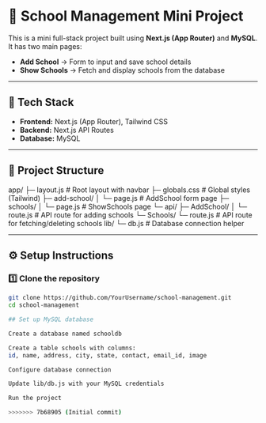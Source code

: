 # 🏫 School Management Mini Project

This is a mini full-stack project built using **Next.js (App Router)** and **MySQL**.  
It has two main pages:

- **Add School** → Form to input and save school details
- **Show Schools** → Fetch and display schools from the database

---

## 🚀 Tech Stack

- **Frontend:** Next.js (App Router), Tailwind CSS
- **Backend:** Next.js API Routes
- **Database:** MySQL

---

## 📂 Project Structure


app/
├─ layout.js # Root layout with navbar
├─ globals.css # Global styles (Tailwind)
├─ add-school/
│ └─ page.js # AddSchool form page
├─ schools/
│ └─ page.js # ShowSchools page
└─ api/
├─ AddSchool/
│ └─ route.js # API route for adding schools
└─ Schools/
└─ route.js # API route for fetching/deleting schools
lib/
└─ db.js # Database connection helper


---

## ⚙️ Setup Instructions

### 1️⃣ Clone the repository
```bash
git clone https://github.com/YourUsername/school-management.git
cd school-management

## Set up MySQL database

Create a database named schooldb

Create a table schools with columns:
id, name, address, city, state, contact, email_id, image

Configure database connection

Update lib/db.js with your MySQL credentials

Run the project

>>>>>>> 7b68905 (Initial commit)
